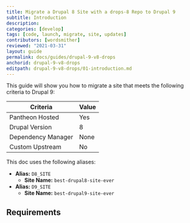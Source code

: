 ```yaml
---
title: Migrate a Drupal 8 Site with a drops-8 Repo to Drupal 9
subtitle: Introduction
description: 
categories: [develop]
tags: [code, launch, migrate, site, updates]
contributors: [wordsmither]
reviewed: "2021-03-31"
layout: guide
permalink: docs/guides/drupal-9-v8-drops
anchorid: drupal-9-v8-drops
editpath: drupal-9-v8-drops/01-introduction.md
---
```


This guide will show you how to migrate a site that meets the following criteria to Drupal 9:

|Criteria|Value
|---|---
|Pantheon Hosted| Yes
|Drupal Version| 8
|Dependency Manager| None
|Custom Upstream| No

This doc uses the following aliases:

- **Alias:** `D8_SITE`
  - **Site Name:** `best-drupal8-site-ever`
- **Alias:** `D9_SITE`
  - **Site Name:** `best-drupal9-site-ever`

## Requirements

<Partial file="drupal-9/upgrade-site-requirements.md" />
